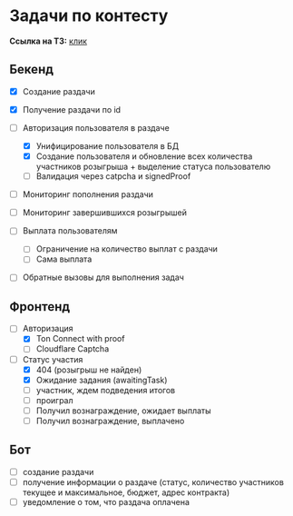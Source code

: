 # Задачи по контесту
**Ссылка на ТЗ:** [клик](https://telegra.ph/MyTonWallet-Giveaways-04-27)
## Бекенд
- [x] Создание раздачи
- [x] Получение раздачи по id
- [ ] Авторизация пользователя в раздаче
    - [x] Унифицирование пользователя в БД
    - [x] Создание пользователя и обновление всех количества участников розыгрыша + выделение статуса пользователю
    - [ ] Валидация через catpcha и signedProof
- [ ] Мониторинг пополнения раздачи
- [ ] Мониторинг завершившихся розыгрышей
- [ ] Выплата пользователям
    - [ ] Ограничение на количество выплат с раздачи
    - [ ] Сама выплата
- [ ] Обратные вызовы для выполнения задач


## Фронтенд
- [ ] Авторизация
    - [x] Ton Connect with proof
    - [ ] Cloudflare Captcha
- [ ] Статус участия
    - [x] 404 (розыгрыш не найден)
    - [x] Ожидание задания (awaitingTask)
    - [ ] участник, ждем подведения итогов
    - [ ] проиграл
    - [ ] Получил вознаграждение, ожидает выплаты
    - [ ] Получил вознаграждение, выплачено

## Бот
- [ ] создание раздачи
- [ ] получение информации о раздаче (статус, количество участников текущее и максимальное, бюджет, адрес контракта)
- [ ] уведомление о том, что раздача оплачена
